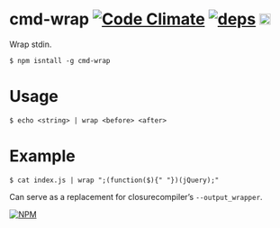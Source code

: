 # cmd-wrap [![Code Climate](https://codeclimate.com/github/dfcreative/cmd-wrap/badges/gpa.svg)](https://codeclimate.com/github/dfcreative/cmd-wrap) [![deps](https://david-dm.org/dfcreative/cmd-wrap.svg)](https://david-dm.org/dfcreative/cmd-wrap) <a href="UNLICENSE"><img src="http://upload.wikimedia.org/wikipedia/commons/6/62/PD-icon.svg" width="20"/></a>

Wrap stdin.

`$ npm isntall -g cmd-wrap`

# Usage

`$ echo <string> | wrap <before> <after>`

# Example

`$ cat index.js | wrap ";(function($){" "})(jQuery);"`


Can serve as a replacement for closurecompiler’s `--output_wrapper`.


[![NPM](https://nodei.co/npm/cmd-wrap.png?downloads=true&downloadRank=true&stars=true)](https://nodei.co/npm/cmd-wrap/)
